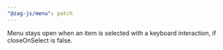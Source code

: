 ```yaml
---
"@zag-js/menu": patch
---
```


Menu stays open when an item is selected with a keyboard interaction, if closeOnSelect is false.
